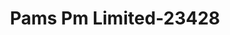 ---
f_zip-code: 77587
f_state-code: TX
title: Pams Pm Limited-23428
f_phone: 713-946-6868
f_city-only: Houston
f_address: 1117 Spencer Hwy South Houston
f_location-unique-id: '23428'
slug: pams-pm-limited-23428
updated-on: '2024-05-30T13:46:58.046Z'
created-on: '2024-05-30T13:36:59.803Z'
published-on: '2024-05-30T13:54:32.469Z'
f_city-state: cms/city/houston-tx.md
f_company: cms/company/pams-pm-limited.md
f_state: cms/state/texas.md
layout: '[payday-loan].html'
tags: payday-loan
---
